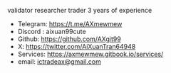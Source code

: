 validator
researcher
trader
3 years of experience

- Telegram: https://t.me/AXmewmew       
- Discord : aixuan99cute                                                
- Github: https://github.com/AXgit99
- X: https://twitter.com/AiXuanTran64948 
- Services: https://axmewmew.gitbook.io/services/                         
- email: ictradeax@gmail.com        
